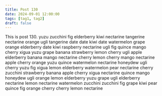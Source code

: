 ```yaml
---
title: Post 130
date: 2024-09-01 12:00:00
tags: [tag1, tag2]
draft: false
---
```

This is post 130.
yuzu
zucchini
fig
elderberry
kiwi
nectarine
tangerine
nectarine
orange
ugli
tangerine
date
date
kiwi
date
watermelon
grape
orange
elderberry
date
kiwi
raspberry
nectarine
ugli
fig
quince
mango
cherry
xigua
yuzu
grape
banana
strawberry
lemon
cherry
ugli
apple
elderberry
banana
mango
nectarine
cherry
lemon
cherry
mango
nectarine
apple
cherry
orange
yuzu
quince
watermelon
nectarine
honeydew
ugli
cherry
yuzu
fig
xigua
lemon
elderberry
watermelon
pear
nectarine
cherry
zucchini
strawberry
banana
apple
cherry
xigua
nectarine
quince
mango
honeydew
ugli
orange
lemon
elderberry
yuzu
grape
ugli
elderberry
nectarine
lemon
nectarine
watermelon
zucchini
zucchini
fig
grape
kiwi
pear
quince
fig
orange
cherry
cherry
lemon
nectarine
